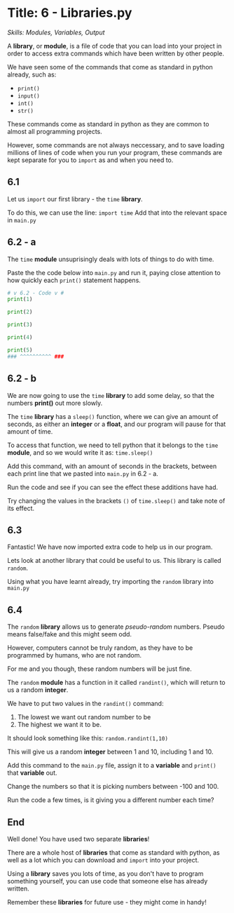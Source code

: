 # Title: 6 - Libraries.py
*Skills: Modules, Variables, Output*

A **library**, or **module**, is a file of code that you can load into your project in order to access extra commands which have been written by other people. 

We have seen some of the commands that come as standard in python already, such as: 
- `print()`
- `input()`
- `int()`
- `str()` 

These commands come as standard in python as they are common to almost all programming projects.

However, some commands are not always neccessary, and to save loading millions of lines of code when you run your program, these commands are kept separate for you to `import` as and when you need to.

## 6.1
Let us `import` our first library - the `time` **library**. 

To do this, we can use the line: 
`import time`
Add that into the relevant space in `main.py`

## 6.2 - a

The `time` **module** unsuprisingly deals with lots of things to do with time.

Paste the the code below into `main.py` and run it, paying close attention to how quickly each `print()` statement happens.

``` Python
# v 6.2 - Code v #
print(1)

print(2)

print(3)

print(4)

print(5)
### ^^^^^^^^^^ ###
```
## 6.2 - b
We are now going to use the `time` **library** to add some delay, so that the numbers **print()** out more slowly.

The `time` **library** has a `sleep()` function, where we can give an amount of seconds, as either an **integer** or a **float**, and our program will pause for that amount of time.

To access that function, we need to tell python that it belongs to the `time` **module**, and so we would write it as: 
`time.sleep()`

Add this command, with an amount of seconds in the brackets, between each print line that we pasted into `main.py` in 6.2 - a. 

Run the code and see if you can see the effect these additions have had.

Try changing the values in the brackets `()` of `time.sleep()` and take note of its effect.

## 6.3
Fantastic! We have now imported extra code to help us in our program.

Lets look at another library that could be useful to us. This library is called `random`.


Using what you have learnt already, try importing the `random` library into `main.py`

## 6.4
The `random` **library** allows us to generate *pseudo-random* numbers. Pseudo means false/fake and this might seem odd.

However, computers cannot be truly random, as they have to be programmed by humans, who are not random.

For me and you though, these random numbers will be just fine.

The `random` **module** has a function in it called `randint()`, which will return to us a random **integer**. 

We have to put two values in the `randint()` command:
1) The lowest we want out random number to be
2) The highest we want it to be.

It should look something like this: 
`random.randint(1,10)`

This will give us a random **integer** between 1 and 10, including 1 and 10.

Add this command to the `main.py` file, assign it to a **variable** and `print()` that **variable** out. 

Change the numbers so that it is picking numbers between -100 and 100.

Run the code a few times, is it giving you a different number each time?

## End
Well done! You have used two separate **libraries**!

There are a whole host of **libraries** that come as standard with python, as well as a lot which you can download and `import` into your project.

Using a **library** saves you lots of time, as you don't have to program something yourself, you can use code that someone else has already written.

Remember these **libraries** for future use - they might come in handy!

